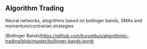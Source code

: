 ## Algorithm Trading

Neural networks, alogrithms based on bollinger bands, SMAs and momentum/contrarian strategies

[Bollinger Bands]https://github.com/kurumbus/algorithmic-trading/blob/master/bollinger-bands.ipynb

